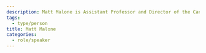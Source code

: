 ```yaml
---
description: Matt Malone is Assistant Professor and Director of the Canadian Internet Policy and Public Interest Clinic, uOttawa Faculty of Law.
tags:
  - type/person
title: Matt Malone
categories:
  - role/speaker
---
```


